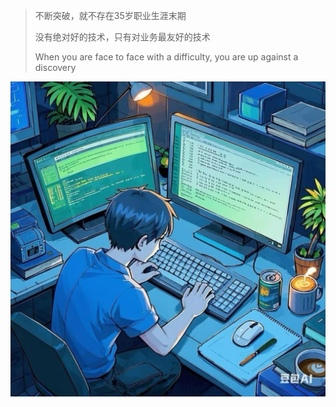 > 不断突破，就不存在35岁职业生涯末期
>
> 没有绝对好的技术，只有对业务最友好的技术
>
> When you are face to face with a difficulty, you are up against a discovery



<img src="readme.jpg" alt="架构图" style="zoom:100%;" />
